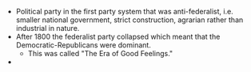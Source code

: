- Political party in the first party system that was anti-federalist, i.e. smaller national government, strict construction, agrarian rather than industrial in nature.
- After 1800 the federalist party collapsed which meant that the Democratic-Republicans were dominant. 
	- This was called "The Era of Good Feelings."
- 